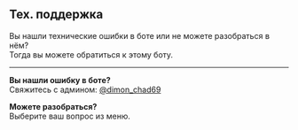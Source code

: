 ## Тех. поддержка

Вы нашли технические ошибки в боте или не можете разобраться в нём?  
Тогда вы можете обратиться к этому боту.

---

**Вы нашли ошибку в боте?**  
Свяжитесь с админом: [@dimon_chad69](https://t.me/dimon_chad69)  

**Можете разобраться?**  
Выберите ваш вопрос из меню.
